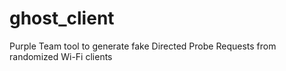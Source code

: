 # ghost_client
Purple Team tool to generate fake Directed Probe Requests from randomized Wi-Fi clients
